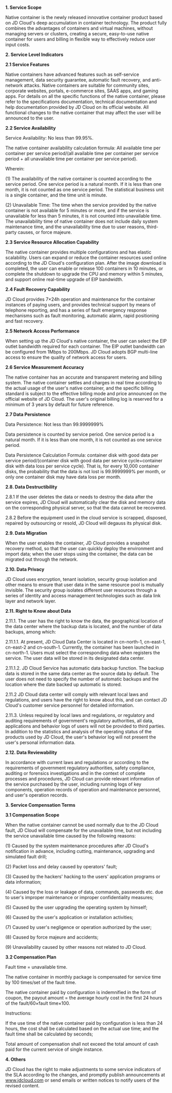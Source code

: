 **1. Service Scope**

Native container is the newly released innovative container product based on JD Cloud's deep accumulation in container technology. The product fully combines the advantages of containers and virtual machines, without managing servers or clusters, creating a secure, easy-to-use native container for users and billing in flexible way to effectively reduce user input costs.

**2. Service Level Indicators**

**2.1 Service Features**

Native containers have advanced features such as self-service management, data security guarantee, automatic fault recovery, and anti-network attacks. Native containers are suitable for community sites, corporate websites, portals, e-commerce sites, SAAS apps, and gaming apps. For details on all the specific functions of the native container, please refer to the specifications documentation, technical documentation and help documentation provided by JD Cloud on its official website. All functional changes to the native container that may affect the user will be announced to the user.

**2.2 Service Availability**

Service Availability: No less than 99.95%.

The native container availability calculation formula: All available time per container per service period/(all available time per container per service period + all unavailable time per container per service period). 

Wherein:

(1) The availability of the native container is counted according to the service period. One service period is a natural month. If it is less than one month, it is not counted as one service period. The statistical business unit is a single container, and the time unit is minute.

(2) Unavailable Time: The time when the service provided by the native container is not available for 5 minutes or more, and if the service is unavailable for less than 5 minutes, it is not counted into unavailable time. The unavailability time of native container does not include daily system maintenance time, and the unavailability time due to user reasons, third-party causes, or force majeure.

**2.3 Service Resource Allocation Capability**

The native container provides multiple configurations and has elastic scalability. Users can expand or reduce the container resources used online according to the JD Cloud's configuration plan. After the image download is completed, the user can enable or release 100 containers in 10 minutes, or complete the shutdown to upgrade the CPU and memory within 5 minutes, and support online real-time upgrade of EIP bandwidth.

**2.4 Fault Recovery Capability**

JD Cloud provides 7×24h operation and maintenance for the container instances of paying users, and provides technical support by means of telephone reporting, and has a series of fault emergency response mechanisms such as fault monitoring, automatic alarm, rapid positioning and fast recovery.

**2.5 Network Access Performance**

When setting up the JD Cloud's native container, the user can select the EIP outlet bandwidth required for each container. The EIP outlet bandwidth can be configured from 1Mbps to 200Mbps. JD Cloud adopts BGP multi-line access to ensure the quality of network access for users.

**2.6 Service Measurement Accuracy**

The native container has an accurate and transparent metering and billing system. The native container settles and charges in real time according to the actual usage of the user's native container, and the specific billing standard is subject to the effective billing mode and price announced on the official website of JD Cloud. The user's original billing log is reserved for a minimum of 3 years by default for future reference.

**2.7 Data Persistence**

Data Persistence: Not less than 99.9999999% 

Data persistence is counted by service period. One service period is a natural month. If it is less than one month, it is not counted as one service period.

Data Persistence Calculation Formula: container disk with good data per service period/(container disk with good data per service cycle+container disk with data loss per service cycle). That is, for every 10,000 container disks, the probability that the data is not lost is 99.9999999% per month, or only one container disk may have data loss per month.

**2.8. Data Destructibility**

2.8.1 If the user deletes the data or needs to destroy the data after the service expires, JD Cloud will automatically clear the disk and memory data on the corresponding physical server, so that the data cannot be recovered.

2.8.2 Before the equipment used in the cloud service is scrapped, disposed, repaired by outsourcing or resold, JD Cloud will degauss its physical disk.

**2.9. Data Migration**

When the user enables the container, JD Cloud provides a snapshot recovery method, so that the user can quickly deploy the environment and import data; when the user stops using the container, the data can be migrated out through the network.

**2.10. Data Privacy**

JD Cloud uses encryption, tenant isolation, security group isolation and other means to ensure that user data in the same resource pool is mutually invisible. The security group isolates different user resources through a series of identity and access management technologies such as data link layer and network layer.

**2.11. Right to Know about Data**

2.11.1. The user has the right to know the data, the geographical location of the data center where the backup data is located, and the number of data backups, among which:

2.11.1.1. At present, JD Cloud Data Center is located in cn-north-1, cn-east-1, cn-east-2 and cn-south-1. Currently, the container has been launched in cn-north-1. Users must select the corresponding data when registers the service. The user data will be stored in its designated data center.

2.11.1.2. JD Cloud Service has automatic data backup function. The backup data is stored in the same data center as the source data by default. The user does not need to specify the number of automatic backups and the location where the date backed up automatic is stored.

2.11.2 JD Cloud data center will comply with relevant local laws and regulations, and users have the right to know about this, and can contact JD Cloud's customer service personnel for detailed information.

2.11.3. Unless required by local laws and regulations, or regulatory and auditing requirements of government's regulatory authorities, all data, applications and behavior logs of users will not be provided to third parties. In addition to the statistics and analysis of the operating status of the products used by JD Cloud, the user's behavior log will not present the user's personal information data.

**2.12. Data Reviewability**

In accordance with current laws and regulations or according to the requirements of government regulatory authorities, safety compliance, auditing or forensics investigations and in the context of complete processes and procedures, JD Cloud can provide relevant information of the service purchased by the user, including running logs of key components, operation records of operation and maintenance personnel, and user's operation records.

**3. Service Compensation Terms**

**3.1 Compensation Scope**

When the native container cannot be used normally due to the JD Cloud fault, JD Cloud will compensate for the unavailable time, but not including the service unavailable time caused by the following reasons:

(1) Caused by the system maintenance procedures after JD Cloud's notification in advance, including cutting, maintenance, upgrading and simulated fault drill;

(2) Packet loss and delay caused by operators' fault;

(3) Caused by the hackers' hacking to the users' application programs or data information;

(4) Caused by the loss or leakage of data, commands, passwords etc. due to user's improper maintenance or improper confidentiality measures;

(5) Caused by the user upgrading the operating system by himself;

(6) Caused by the user's application or installation activities;

(7) Caused by user's negligence or operation authorized by the user;

(8) Caused by force majeure and accidents;

(9) Unavailability caused by other reasons not related to JD Cloud.

**3.2 Compensation Plan**

Fault time = unavailable time.

The native container in monthly package is compensated for service time by 100 times/set of the fault time.

The native container paid by configuration is indemnified in the form of coupon, the payout amount = the average hourly cost in the first 24 hours of the fault/60×fault time×100.

Instructions:

If the use time of the native container paid by configuration is less than 24 hours, the cost shall be calculated based on the actual use time; and the fault time shall be calculated by seconds;

Total amount of compensation shall not exceed the total amount of cash paid for the current service of single instance.

**4. Others**

JD Cloud has the right to make adjustments to some service indicators of the SLA according to the changes, and promptly publish announcements at www.jdcloud.com or send emails or written notices to notify users of the revised content.
